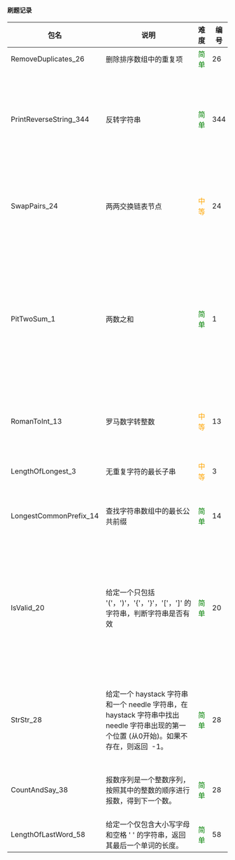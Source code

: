 #### 刷题记录

包名| 说明 | 难度 | 编号 |备注 
---|---| ---| ---|---| 
RemoveDuplicates_26|删除排序数组中的重复项 | <font color=green>简单</font> | 26| 双指针
PrintReverseString_344| 反转字符串 |<font color=green>简单</font> | 344|需要原地修改数组 ，对半进行前后对换
SwapPairs_24|两两交换链表节点| <font color=orange>中等</font> | 24|搞一个中间节点，进行交换赋值
PitTwoSum_1|两数之和| <font color=green>简单</font> | 1|找出和为目标值的那两个整数。相减之后再去查找另外一个值
RomanToInt_13|罗马数字转整数| <font color=orange>中等</font> | 13|注意不同的情况出现
LengthOfLongest_3|无重复字符的最长子串| <font color=orange>中等</font> | 3| 滑动窗口，神奇
LongestCommonPrefix_14|查找字符串数组中的最长公共前缀| <font color=green>简单</font>| 14| 很巧妙，并非简单
IsValid_20|给定一个只包括 '('，')'，'{'，'}'，'['，']' 的字符串，判断字符串是否有效| <font color=green>简单</font>| 20| 利用栈的特性，很巧妙，注意里面的判断能够提高效率
StrStr_28|给定一个 haystack 字符串和一个 needle 字符串，在 haystack 字符串中找出 needle 字符串出现的第一个位置 (从0开始)。如果不存在，则返回  -1。| <font color=green>简单</font>| 28| 暴力比对，KMP实在太难理解了
CountAndSay_38|报数序列是一个整数序列，按照其中的整数的顺序进行报数，得到下一个数。| <font color=green>简单</font>| 28| 暴力比对，也很难哦
LengthOfLastWord_58|给定一个仅包含大小写字母和空格 ' ' 的字符串，返回其最后一个单词的长度。| <font color=green>简单</font>| 58|确实很简单

